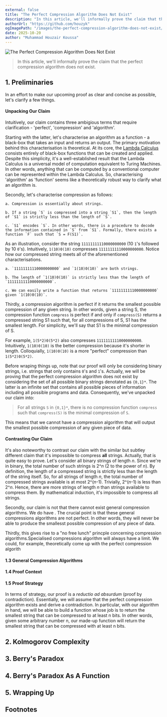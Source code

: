 ```yaml
---
external: false
title: "The Perfect Compression Algorithm Does Not Exist"
description: "In this article, we'll informally prove the claim that the perfect compression algorithm does not exist."
authorUrl: "https://github.com/houzyk"
ogImagePath: "/images/the-perfect-compression-algorithm-does-not-exist/cover.webp"
date: 2025-10-20
author: "Muhammad Houzair Koussa"
---
```

![The Perfect Compression Algorithm Does Not Exist](/images/the-perfect-compression-algorithm-does-not-exist/cover.webp)

> In this article, we'll informally prove the claim that the perfect compression algorithm does not exist.

## 1. Preliminaries

In an effort to make our upcoming proof as clear and concise as possible, let's clarify a few things.

#### Unpacking Our Claim

Intuitively, our claim contains three ambigious terms that require clarification - 'perfect', 'compression' and 'algorithm'. 

Starting with the latter, let's characterise an algorithm as a function - a black-box that takes an input and returns an output. The primary motivation behind this characterisation is theoretical. At its core, the [Lambda Calculus](https://plato.stanford.edu/entries/lambda-calculus/ "Lambda Calculus") consists entirely of black-box functions that can be created and applied. Despite this simplicity, it's a well-established result that the Lambda Calculus is a universal model of computation equivalent to Turing Machines. In other words, anything that can be computed by a conventional computer can be represented within the Lambda Calculus. So, characterising 'algorithm' as 'function' seems like a theoretically robust way to clarify what an algorithm is.  

Secondly, let's characterise compression as follows:

    a. Compression is essentially about strings.

    b. If a string `S` is compressed into a string `S1`, then the length of `S1` is strictly less than the length of `S`.

    c. `S1` encodes `S`. In other words, there is a procedure to decode the information contained in `S` from `S1`. Formally, there exists a function `F` such that `S = F(S1)`.

As an illustration, consider the string `11111111110000000000` (10 `1`'s followed by 10 `0`'s). Intuitively, `1(10)0(10)` compresses `11111111110000000000`. Notice how our compressed string meets all of the aforementioned characterisations.

    a. `11111111110000000000` and `1(10)0(10)` are both strings.

    b. The length of `1(10)0(10)` is strictly less than the length of `11111111110000000000`.

    c. We can easily write a function that returns `11111111110000000000` given `1(10)0(10)`.


Thirdly, a compression algorithm is perfect if it returns the smallest possible compression of any given string. In other words, given a string S, the compression function `compress` is perfect if and only if `compress(S)` returns a compressed string S1 such that, for all compressions of S, S1 has the smallest length. For simplicity, we'll say that S1 is the minimal compression of S.

For example, `1(5*2)0(5*2)` also compresses `11111111110000000000`. Intuitively, `1(10)0(10)` is the better compression because it's shorter in length. Colloquially, `1(10)0(10)` is a more "perfect" compression than `1(5*2)0(5*2)`.

Before wraping things up, note that our proof will only be considering binary strings, i.e. strings that only contains `0`'s and `1`'s. Actually, we will be proving that the perfect compression algorithm does not exist by considering the set of all possible binary strings denotated as `{0,1}*`. The latter is an infinite set that contains all possible pieces of information including all possible programs and data. Consequently, we've unpacked our claim into:

> For all strings `S` in `{0,1}*`, there is no compression function `compress` such that `compress(S)` is the minimal compression of `S`. 

This means that we cannot have a compression algorithm that will output the smallest possible compression of any given piece of data.


#### Contrasting Our Claim

It's also noteworthy to contrast our claim with the similar but subtley different claim that it's impossible to compress **all** strings. Actually, that is quite easy to prove. Let's consider all binary strings of length _n_. Since we're in binary, the total number of such strings is 2^_n_ (2 to the power of _n_). By definition, the length of a compressed string is strictly less than the length of the string itself. So, for all strings of length _n_, the total number of compressed strings available is at most 2^(_n_-1). Trivially, 2^(_n_-1) is less than 2^_n_. Hence, there are more strings of length _n_ than strings available to compress them. By mathematical induction, it's impossible to compress all strings.

Secondly, our claim is not that there cannot exist general compression algorithms. We do have . The crucial point is that these general compressions algorithms are not perfect. In other words, they will never be able to produce the smallesst possible compression of any piece of data. 

Thirdly, this gives rise to a "no free lunch" princple concerning compression algorithms.Specialised compressions algorithm will always have a limit. We could, for example, theoretically come up with the perfect compression algorith

#### 1.3 General Compression Algorithms

<!-- general algorithms -->

#### 1.4 Proof Context

<!-- program length -->

#### 1.5 Proof Strategy

In terms of strategy, our proof is a _reductio ad absurdum_ (proof by contradiction). Essentially, we will assume that the perfect compression algorithm exists and derive a contradiction. In particular, with our algorithm in hand, we will be able to build a function whose job is to return the smallest string that can be compressed to at least n bits. In other words, given some arbitrary number n, our made-up function will return the smallest string that can be compressed with at least n bits.


## 2. Kolmogorov Complexity

## 3. Berry's Paradox

## 4. Berry's Paradox As A Function

## 5. Wrapping Up

<!-- no free lunch algorithms -->

## Footnotes